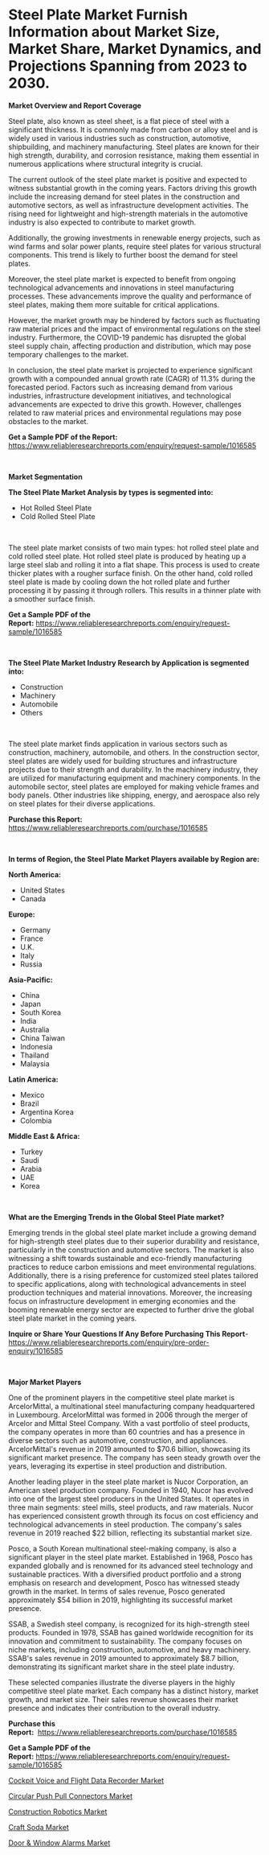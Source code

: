 <p><h1>Steel Plate Market Furnish Information about Market Size, Market Share, Market Dynamics, and Projections Spanning from 2023 to 2030.</h1></p><p><strong>Market Overview and Report Coverage</strong></p>
<p><p>Steel plate, also known as steel sheet, is a flat piece of steel with a significant thickness. It is commonly made from carbon or alloy steel and is widely used in various industries such as construction, automotive, shipbuilding, and machinery manufacturing. Steel plates are known for their high strength, durability, and corrosion resistance, making them essential in numerous applications where structural integrity is crucial.</p><p>The current outlook of the steel plate market is positive and expected to witness substantial growth in the coming years. Factors driving this growth include the increasing demand for steel plates in the construction and automotive sectors, as well as infrastructure development activities. The rising need for lightweight and high-strength materials in the automotive industry is also expected to contribute to market growth.</p><p>Additionally, the growing investments in renewable energy projects, such as wind farms and solar power plants, require steel plates for various structural components. This trend is likely to further boost the demand for steel plates.</p><p>Moreover, the steel plate market is expected to benefit from ongoing technological advancements and innovations in steel manufacturing processes. These advancements improve the quality and performance of steel plates, making them more suitable for critical applications.</p><p>However, the market growth may be hindered by factors such as fluctuating raw material prices and the impact of environmental regulations on the steel industry. Furthermore, the COVID-19 pandemic has disrupted the global steel supply chain, affecting production and distribution, which may pose temporary challenges to the market.</p><p>In conclusion, the steel plate market is projected to experience significant growth with a compounded annual growth rate (CAGR) of 11.3% during the forecasted period. Factors such as increasing demand from various industries, infrastructure development initiatives, and technological advancements are expected to drive this growth. However, challenges related to raw material prices and environmental regulations may pose obstacles to the market.</p></p>
<p><strong>Get a Sample PDF of the Report:</strong> <a href="https://www.reliableresearchreports.com/enquiry/request-sample/1016585">https://www.reliableresearchreports.com/enquiry/request-sample/1016585</a></p>
<p>&nbsp;</p>
<p><strong>Market Segmentation</strong></p>
<p><strong>The Steel Plate Market Analysis by types is segmented into:</strong></p>
<p><ul><li>Hot Rolled Steel Plate</li><li>Cold Rolled Steel Plate</li></ul></p>
<p>&nbsp;</p>
<p><p>The steel plate market consists of two main types: hot rolled steel plate and cold rolled steel plate. Hot rolled steel plate is produced by heating up a large steel slab and rolling it into a flat shape. This process is used to create thicker plates with a rougher surface finish. On the other hand, cold rolled steel plate is made by cooling down the hot rolled plate and further processing it by passing it through rollers. This results in a thinner plate with a smoother surface finish.</p></p>
<p><strong>Get a Sample PDF of the Report:</strong>&nbsp;<a href="https://www.reliableresearchreports.com/enquiry/request-sample/1016585">https://www.reliableresearchreports.com/enquiry/request-sample/1016585</a></p>
<p>&nbsp;</p>
<p><strong>The Steel Plate Market Industry Research by Application is segmented into:</strong></p>
<p><ul><li>Construction</li><li>Machinery</li><li>Automobile</li><li>Others</li></ul></p>
<p>&nbsp;</p>
<p><p>The steel plate market finds application in various sectors such as construction, machinery, automobile, and others. In the construction sector, steel plates are widely used for building structures and infrastructure projects due to their strength and durability. In the machinery industry, they are utilized for manufacturing equipment and machinery components. In the automobile sector, steel plates are employed for making vehicle frames and body panels. Other industries like shipping, energy, and aerospace also rely on steel plates for their diverse applications.</p></p>
<p><strong>Purchase this Report:</strong>&nbsp; <a href="https://www.reliableresearchreports.com/purchase/1016585">https://www.reliableresearchreports.com/purchase/1016585</a></p>
<p>&nbsp;</p>
<p><strong>In terms of Region, the Steel Plate Market Players available by Region are:</strong></p>
<p>
    <p> <strong> North America: </strong>
        <ul>
            <li>United States</li>
            <li>Canada</li>
        </ul>
        </p> 
    <p> <strong> Europe: </strong>
        <ul>
            <li>Germany</li>
            <li>France</li>
            <li>U.K.</li>
            <li>Italy</li>
            <li>Russia</li>
        </ul>
        </p> 
    <p> <strong> Asia-Pacific: </strong>
        <ul>
            <li>China</li>
            <li>Japan</li>
            <li>South Korea</li>
            <li>India</li>
            <li>Australia</li>
            <li>China Taiwan</li>
            <li>Indonesia</li>
            <li>Thailand</li>
            <li>Malaysia</li>
        </ul>
        </p> 
    <p> <strong> Latin America: </strong>
        <ul>
            <li>Mexico</li>
            <li>Brazil</li>
            <li>Argentina Korea</li>
            <li>Colombia</li>
        </ul>
        </p> 
    <p> <strong> Middle East & Africa: </strong>
        <ul>
            <li>Turkey</li>
            <li>Saudi</li>
            <li>Arabia</li>
            <li>UAE</li>
            <li>Korea</li>
        </ul>
    </p>
    </p>
<p>&nbsp;</p>
<p><strong>What are the Emerging Trends in the Global Steel Plate market?</strong></p>
<p><p>Emerging trends in the global steel plate market include a growing demand for high-strength steel plates due to their superior durability and resistance, particularly in the construction and automotive sectors. The market is also witnessing a shift towards sustainable and eco-friendly manufacturing practices to reduce carbon emissions and meet environmental regulations. Additionally, there is a rising preference for customized steel plates tailored to specific applications, along with technological advancements in steel production techniques and material innovations. Moreover, the increasing focus on infrastructure development in emerging economies and the booming renewable energy sector are expected to further drive the global steel plate market in the coming years.</p></p>
<p><strong>Inquire or Share Your Questions If Any Before Purchasing This Report</strong>- <a href="https://www.reliableresearchreports.com/enquiry/pre-order-enquiry/1016585">https://www.reliableresearchreports.com/enquiry/pre-order-enquiry/1016585</a></p>
<p>&nbsp;</p>
<p><strong>Major Market Players</strong></p>
<p><p>One of the prominent players in the competitive steel plate market is ArcelorMittal, a multinational steel manufacturing company headquartered in Luxembourg. ArcelorMittal was formed in 2006 through the merger of Arcelor and Mittal Steel Company. With a vast portfolio of steel products, the company operates in more than 60 countries and has a presence in diverse sectors such as automotive, construction, and appliances. ArcelorMittal's revenue in 2019 amounted to $70.6 billion, showcasing its significant market presence. The company has seen steady growth over the years, leveraging its expertise in steel production and distribution.</p><p>Another leading player in the steel plate market is Nucor Corporation, an American steel production company. Founded in 1940, Nucor has evolved into one of the largest steel producers in the United States. It operates in three main segments: steel mills, steel products, and raw materials. Nucor has experienced consistent growth through its focus on cost efficiency and technological advancements in steel production. The company's sales revenue in 2019 reached $22 billion, reflecting its substantial market size.</p><p>Posco, a South Korean multinational steel-making company, is also a significant player in the steel plate market. Established in 1968, Posco has expanded globally and is renowned for its advanced steel technology and sustainable practices. With a diversified product portfolio and a strong emphasis on research and development, Posco has witnessed steady growth in the market. In terms of sales revenue, Posco generated approximately $54 billion in 2019, highlighting its successful market presence.</p><p>SSAB, a Swedish steel company, is recognized for its high-strength steel products. Founded in 1978, SSAB has gained worldwide recognition for its innovation and commitment to sustainability. The company focuses on niche markets, including construction, automotive, and heavy machinery. SSAB's sales revenue in 2019 amounted to approximately $8.7 billion, demonstrating its significant market share in the steel plate industry.</p><p>These selected companies illustrate the diverse players in the highly competitive steel plate market. Each company has a distinct history, market growth, and market size. Their sales revenue showcases their market presence and indicates their contribution to the overall industry.</p></p>
<p><strong>Purchase this Report:</strong>&nbsp;&nbsp;<a href="https://www.reliableresearchreports.com/purchase/1016585">https://www.reliableresearchreports.com/purchase/1016585</a></p>
<p></p>
<p><strong>Get a Sample PDF of the Report:</strong>&nbsp;<a href="https://www.reliableresearchreports.com/enquiry/request-sample/1016585">https://www.reliableresearchreports.com/enquiry/request-sample/1016585</a></p>
<p><p><a href="https://medium.com/@ikeschumm/cockpit-voice-and-flight-data-recorder-market-size-reveals-the-best-marketing-channels-in-global-78cc0c6d96a0">Cockpit Voice and Flight Data Recorder Market</a></p><p><a href="https://medium.com/@madelynhowe/circular-push-pull-connectors-market-analysis-its-cagr-market-segmentation-and-global-industry-386249f8c3f2">Circular Push Pull Connectors Market</a></p><p><a href="https://medium.com/@lylaberge1964/construction-robotics-market-insights-into-market-cagr-market-trends-and-growth-strategies-49d72bc98642">Construction Robotics Market</a></p><p><a href="https://medium.com/@thadnader/craft-soda-market-comprehensive-assessment-by-type-application-and-geography-f80ee96bcf31">Craft Soda Market</a></p><p><a href="https://medium.com/@jacesipes1996/door-amp-window-alarms-market-exploring-market-share-market-trends-and-future-growth-43dfac2f145c">Door & Window Alarms Market</a></p></p>